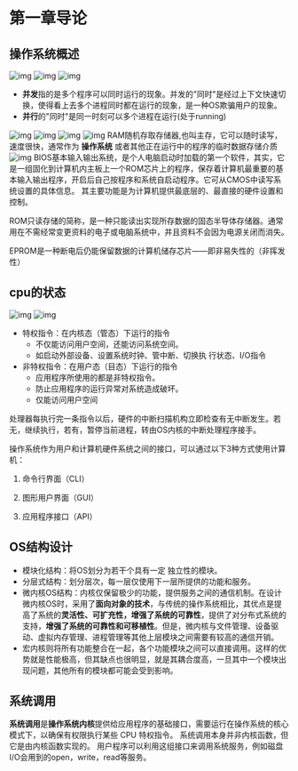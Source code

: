 # 第一章导论

## 操作系统概述

![img](https://img2023.cnblogs.com/blog/2740326/202305/2740326-20230529111424121-1056846972.png)
![img](https://img2023.cnblogs.com/blog/2740326/202305/2740326-20230529111704570-36938531.png)
![img](https://img2023.cnblogs.com/blog/2740326/202305/2740326-20230529134301162-1047284421.png)

- **并发**指的是多个程序可以同时运行的现象。并发的"同时"是经过上下文快速切换，使得看上去多个进程同时都在运行的现象，是一种OS欺骗用户的现象。
- **并行**的"同时"是同一时刻可以多个进程在运行(处于running)

![img](https://img2023.cnblogs.com/blog/2740326/202305/2740326-20230529111728782-1897252569.png)
![img](https://img2023.cnblogs.com/blog/2740326/202305/2740326-20230529133622515-1244002279.png)
![img](https://img2023.cnblogs.com/blog/2740326/202305/2740326-20230529111826359-157878014.png)
![img](https://img2023.cnblogs.com/blog/2740326/202305/2740326-20230529133702236-661989680.png)
RAM随机存取存储器,也叫主存，它可以随时读写，速度很快，通常作为 **操作系统** 或者其他正在运行中的程序的临时数据存储介质
![img](https://img2023.cnblogs.com/blog/2740326/202305/2740326-20230529111943774-1510068287.png)
BIOS基本输入输出系统，是个人电脑启动时加载的第一个软件，其实，它是一组固化到计算机内主板上一个ROM芯片上的程序，保存着计算机最重要的基本输入输出程序，开启后自己按程序和系统自启动程序。它可从CMOS中读写系统设置的具体信息。 其主要功能是为计算机提供最底层的、最直接的硬件设置和控制。

ROM只读存储的简称，是一种只能读出实现所存数据的固态半导体存储器。通常用在不需经常变更资料的电子或电脑系统中，并且资料不会因为电源关闭而消失。

EPROM是一种断电后仍能保留数据的计算机储存芯片——即非易失性的（非挥发性）

## cpu的状态

![img](https://img2023.cnblogs.com/blog/2740326/202305/2740326-20230529140700477-455216696.png)
![img](https://img2023.cnblogs.com/blog/2740326/202305/2740326-20230529140804595-557059495.png)

- 特权指令：在内核态（管态）下运行的指令
  - 不仅能访问用户空间，还能访问系统空间。
  - 如启动外部设备、设置系统时钟、管中断、切换执
行状态、I/O指令
- 非特权指令：在用户态（目态）下运行的指令
  - 应用程序所使用的都是非特权指令。
  - 防止应用程序的运行异常对系统造成破坏。
  - 仅能访问用户空间

处理器每执行完一条指令以后，硬件的中断扫描机构立即检查有无中断发生。若无，继续执行，若有，暂停当前进程，转由OS内核的中断处理程序接手。

操作系统作为用户和计算机硬件系统之间的接口，可以通过以下3种方式使用计算机：

1. 命令行界面（CLI）

2. 图形用户界面（GUI）

3. 应用程序接口（API）

## OS结构设计

- 模块化结构：将OS划分为若干个具有一定
独立性的模块。
- 分层式结构：划分层次，每一层仅使用下一层所提供的功能和服务。
- 微内核OS结构：内核仅保留极少的功能，提供服务之间的通信机制。在设计微内核OS时，采用了**面向对象的技术**，与传统的操作系统相比，其优点是提高了系统的**灵活性、可扩充性，增强了系统的可靠性**，提供了对分布式系统的支持，**增强了系统的可靠性和可移植性**。但是，微内核与文件管理、设备驱动、虚拟内存管理、进程管理等其他上层模块之间需要有较高的通信开销。
- 宏内核则将所有功能整合在一起，各个功能模块之间可以直接调用。这样的优势就是性能极高，但其缺点也很明显，就是其耦合度高，一旦其中一个模块出现问题，其他所有的模块都可能会受到影响。

## 系统调用

**系统调用**是**操作系统内核**提供给应用程序的基础接口，需要运行在操作系统的核心模式下，以确保有权限执行某些 CPU 特权指令。
系统调用本身并非内核函数，但它是由内核函数实现的。
用户程序可以利用这组接口来调用系统服务，例如磁盘I/O会用到的open，write，read等服务。
